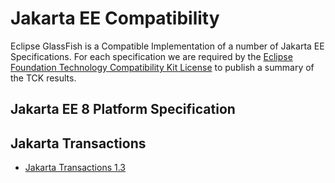 # Jakarta EE Compatibility

Eclipse GlassFish is a Compatible Implementation of a number of Jakarta EE Specifications. For each specification we are required by the [Eclipse Foundation Technology Compatibility Kit License](https://www.eclipse.org/legal/tck.php) to publish a summary of the TCK results.

## Jakarta EE 8 Platform Specification

## Jakarta Transactions

* [Jakarta Transactions 1.3](certifications/jakarta-transactions/1.3/TCK-Results)


